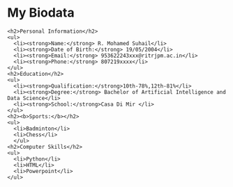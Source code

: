 <!DOCTYPE html>
<html>
  <head>
    <title>My Biodata</title>
  </head>
  <body>
    <h1>My Biodata</h1>
   
    <h2>Personal Information</h2>
    <ul>
      <li><strong>Name:</strong> R. Mohamed Suhail</li>
      <li><strong>Date of Birth:</strong> 19/05/2004</li>
      <li><strong>Email:</strong> 953622243xxx@ritrjpm.ac.in</li>
      <li><strong>Phone:</strong> 807219xxxx</li>
    </ul>
    <h2>Education</h2>
    <ul>
      <li><strong>Qualification:</strong>10th-78%,12th-81%</li>
      <li><strong>Degree:</strong> Bachelor of Artificial Intelligence and Data Science</li>
      <li><strong>School:</strong>Casa Di Mir </li>
    </ul>
    <h2><b>Sports:</b></h2>
    <ul>
      <li>Badminton</li>
      <li>Chess</li>
      </ul>
    <h2>Computer Skills</h2>
    <ul>
      <li>Python</li>
      <li>HTML</li>
      <li>Powerpoint</li>
    </ul>
  </body>
</html>

